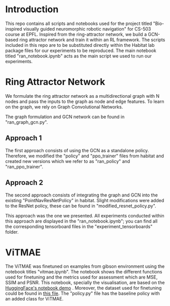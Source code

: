# Introduction 

This repo contains all scripts and notebooks used for the project titled "Bio-inspired visually guided neuromorphic robotic navigation" for CS-503 course at EPFL. Inspired from the ring-attractor network, we build a GCN-based ring attractor network and train it within an RL framework. The scripts included in this repo are to be substituted directly within the Habitat lab package files for our experiments to be reproduced. The main notebook titled "ran_notebook.ipynb" acts as the main script we used to run our experiments. 

# Ring Attractor Network
We formulate the ring attractor network as a multidirectional graph with N nodes and pass the inputs to the graph as node and edge features. To learn on the graph, we rely on Graph Convolutional Networks.

The graph formulation and GCN network can be found in "ran_graph_gcn.py".

## Approach 1
The first approach consists of using the GCN as a standalone policy. Therefore, we modified the "policy" and "ppo_trainer" files from habitat and created new versions which we refer to as "ran_policy" and "ran_ppo_trainer".

## Approach 2
The second approach consists of integrating the graph and GCN into the existing "PointNavResNetPolicy" in habitat. Slight modifications were added to the ResNet policy, these can be found in "modified_resnet_policy.py".

This approach was the one we presented. All experiments conducted within this approach are displayed in the "ran_notebook.ipynb"; you can find all the corresponding tensorboard files in the "experiment_tensorboards" folder.
# ViTMAE
The ViTMAE was finetuned on examples from gibson environment using the notebook titles "vitmae.ipynb". The notebook shows the different functions used for finetuning and the metrics used for assessment which are MSE, SSIM and PSNR. This notebook, specially the visualisation, are based on the [HuggingFace's notebook demo](https://github.com/NielsRogge/Transformers-Tutorials/blob/master/ViTMAE/ViT_MAE_visualization_demo.ipynb) . Moreover, the dataset used for finetuning could be found in [this file](https://drive.google.com/drive/folders/1hetIgzuA4mhH08Udn2vef0Lt48NdAve7?usp=sharing). The "policy.py" file has the baseline policy with an added class for ViTMAE.
